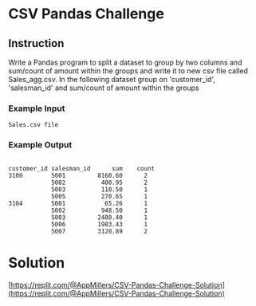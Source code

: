 # CSV Pandas Challenge
## Instruction

Write a Pandas program to split a dataset to group by two columns and sum/count of amount within the groups and write it to new csv file called Sales_agg.csv.
In the following dataset group on 'customer_id', 'salesman_id' and sum/count of amount within the groups

### Example Input 
```
Sales.csv file
```

### Example Output 

```
                              
customer_id salesman_id      sum    count      
3100        5001         8160.60      2
            5002          400.95      2
            5003          110.50      1
            5005          270.65      1
3104        5001           65.26      1
            5002          948.50      1
            5003         2480.40      1
            5006         1983.43      1
            5007         3120.89      2
```



# Solution

[https://replit.com/@AppMillers/CSV-Pandas-Challenge-Solution](https://replit.com/@AppMillers/CSV-Pandas-Challenge-Solution)